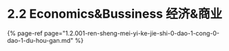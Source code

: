 # 2.2 Economics&Bussiness 经济&商业

{% page-ref page="1.2.001-ren-sheng-mei-yi-ke-jie-shi-0-dao-1-cong-0-dao-1-du-hou-gan.md" %}



